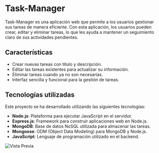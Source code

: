 # Task-Manager

Task-Manager es una aplicación web que permite a los usuarios gestionar sus tareas de manera eficiente. Con esta aplicación, los usuarios pueden crear, editar y eliminar tareas, lo que les ayuda a mantener un seguimiento claro de sus actividades pendientes.

## Características

- Crear nuevas tareas con título y descripción.
- Editar las tareas existentes para actualizar su información.
- Eliminar tareas cuando ya no son necesarias.
- Interfaz sencilla y funcional para la gestión de tareas.

## Tecnologías utilizadas

Este proyecto se ha desarrollado utilizando las siguientes tecnologías:

- **Node.js**: Plataforma para ejecutar JavaScript en el servidor.
- **Express.js**: Framework para construir aplicaciones web en Node.js.
- **MongoDB**: Base de datos NoSQL utilizada para almacenar las tareas.
- **Mongoose**: ODM (Object Data Modeling) para MongoDB y Node.js.
- **JavaScript**: Lenguaje de programación utilizado en el backend.

![Vista Previa](https://res.cloudinary.com/dsemicrck/image/upload/v1728060991/Captura_desde_2024-10-04_11-51-32_ec5qhy.png)
